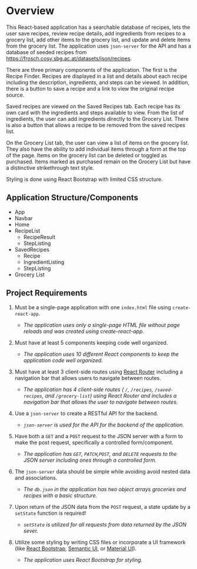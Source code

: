 # Overview

This React-based application has a searchable database of recipes, lets
the user save recipes, review recipe details, add ingredients from
recipes to a grocery list, add other items to the grocery list, and
update and delete items from the grocery list. The application uses
`json-server` for the API and has a database of seeded recipes from
[<u>https://frosch.cosy.sbg.ac.at/datasets/json/recipes</u>](https://frosch.cosy.sbg.ac.at/datasets/json/recipes).

There are three primary components of the application. The first is the
Recipe Finder. Recipes are displayed in a list and details about each
recipe including the description, ingredients, and steps can be viewed.
In addition, there is a button to save a recipe and a link to view the
original recipe source.

Saved recipes are viewed on the Saved Recipes tab. Each recipe has its
own card with the ingredients and steps available to view. From the list
of ingredients, the user can add ingredients directly to the Grocery
List. There is also a button that allows a recipe to be removed from the
saved recipes list.

On the Grocery List tab, the user can view a list of items on the
grocery list. They also have the ability to add individual items through
a form at the top of the page. Items on the grocery list can be deleted
or toggled as purchased. Items marked as purchased remain on the Grocery
List but have a distinctive strikethrough text style.

Styling is done using React Bootstrap with limited CSS structure.

## Application Structure/Components

- App
- Navbar
- Home
- RecipeList
  - RecipeResult
  - StepListing
- SavedRecipes
  - Recipe
  - IngredientListing
  - StepListing
- Grocery List

##  Project Requirements

1.  Must be a single-page application with one `index.html` file using
    `create-react-app`.

    - *The application uses only a single-page HTML file without page
      reloads and was created using create-react-app.*

2.  Must have at least 5 components keeping code well organized.

    - *The application uses 10 different React components to keep the
      application code well organized.*

3.  Must have at least 3 client-side routes using [React
    Router](https://v5.reactrouter.com/web/guides/quick-start) including
    a navigation bar that allows users to navigate between routes.

    - *The application has 4 client-side routes ( `/`, `/recipes`,
      `/saved-recipes`, and `/grocery-list`) using React Router and includes
      a navigation bar that allows the user to navigate between routes.*

4.  Use a `json-server` to create a RESTful API for the backend.

    - *`json-server` is used for the API for the backend of the
      application.*

5.  Have both a `GET` and a `POST` request to the JSON server with a form to
    make the post request, specifically a controlled form/component.

    - *The application has `GET`, `PATCH`,`POST`, and `DELETE` requests to the
      JSON server including ones through a controlled form.*

6.  The `json-server` data should be simple while avoiding avoid nested
    data and associations.

    - *The `db.json` in the application has two object arrays groceries and
      recipes with a basic structure.*

7.  Upon return of the JSON data from the `POST` request, a state update
    by a `setState` function is required!

    - *`setState` is utilized for all requests from data returned by the
      JSON sever.*

8.  Utilize some styling by writing CSS files or incorporate a UI
    framework (like [React
    Bootstrap](https://react-bootstrap.github.io/), [Semantic
    UI](https://react.semantic-ui.com/), or [Material
    UI](https://material-ui.com/)).

    - *The application uses React Bootstrap for styling.*
